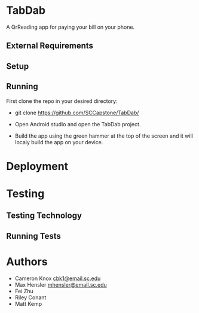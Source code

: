 # TabDab

A QrReading app for paying your bill on your phone.

## External Requirements

## Setup

## Running

First clone the repo in your desired directory:
 * git clone https://github.com/SCCapstone/TabDab/
 
 * Open Android studio and open the TabDab project.
 
 * Build the app using the green hammer at the top of the screen
   and it will localy build the app on your device.

# Deployment

# Testing

## Testing Technology

## Running Tests

# Authors

* Cameron Knox cbk1@email.sc.edu
* Max Hensler mhensler@email.sc.edu
* Fei Zhu
* Riley Conant
* Matt Kemp
